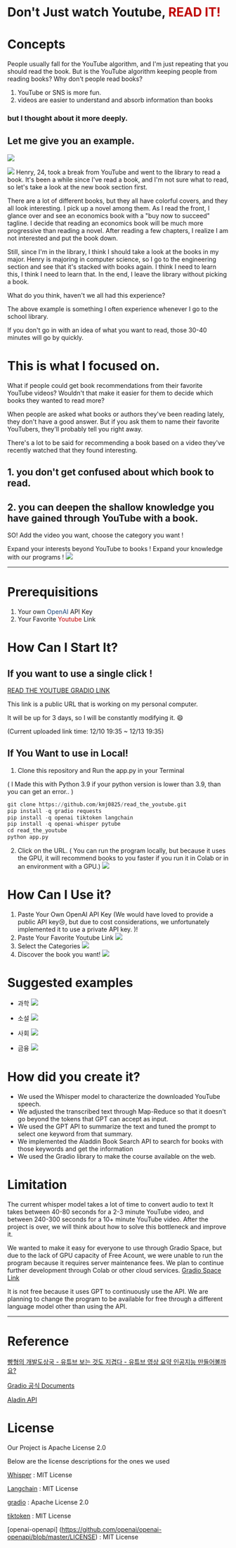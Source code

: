 # Don't Just watch Youtube, <font color="#c00000">READ IT!</font>
# Concepts 
People usually fall for the YouTube algorithm, and I'm just repeating that you should read the book. 
But is the YouTube algorithm keeping people from reading books? 
Why don't people read books? 

1. YouTube or SNS is more fun. 
2. videos are easier to understand and absorb information than books 

### but I thought about it more deeply. 

## Let me give you an example. 
![](https://i.imgur.com/D3VFRDW.jpg)

![](https://i.imgur.com/OXcj9CS.png)
Henry, 24, took a break from YouTube and went to the library to read a book. It's been a while since I've read a book, and I'm not sure what to read, so let's take a look at the new book section first. 

There are a lot of different books, but they all have colorful covers, and they all look interesting. I pick up a novel among them. As I read the front, I glance over and see an economics book with a "buy now to succeed" tagline. I decide that reading an economics book will be much more progressive than reading a novel. After reading a few chapters, I realize I am not interested and put the book down. 

Still, since I'm in the library, I think I should take a look at the books in my major. Henry is majoring in computer science, so I go to the engineering section and see that it's stacked with books again. I think I need to learn this, I think I need to learn that. In the end, I leave the library without picking a book.

What do you think, haven't we all had this experience? 

The above example is something I often experience whenever I go to the school library.

If you don't go in with an idea of what you want to read, those 30-40 minutes will go by quickly.


# This is what I focused on. 


What if people could get book recommendations from their favorite YouTube videos?
Wouldn't that make it easier for them to decide which books they wanted to read more? 
 
When people are asked what books or authors they've been reading lately, they don't have a good answer. But if you ask them to name their favorite YouTubers, they'll probably tell you right away. 

There's a lot to be said for recommending a book based on a video they've recently watched that they found interesting.

## 1. you don't get confused about which book to read.
## 2. you can deepen the shallow knowledge you have gained through YouTube with a book. 

SO! Add the video you want, choose the category you want !

Expand your interests beyond YouTube to books !
Expand your knowledge with our programs !
![](https://i.imgur.com/vInRAva.png)
- - - 

# Prerequisitions 
1. Your own <font color="#1f497d">OpenAI</font> API Key 
2. Your Favorite <font color="#c00000">Youtube</font> Link

# How Can I Start It?  
## If you want to use a single click ! 
[READ THE YOUTUBE GRADIO LINK](https://8d07a9368ff0146472.gradio.live)

This link is a public URL that is working on my personal computer. 

It will be up for 3 days, so I will be constantly modifying it. 😄

(Current uploaded link time: 12/10 19:35 ~ 12/13 19:35) 


## If You Want to use in Local! 
1. Clone this repository and Run the app.py in your Terminal

( I Made this with Python 3.9 if your python version is lower than 3.9, than you can get an error.. )
```python
git clone https://github.com/kmj0825/read_the_youtube.git
pip install -q gradio requests
pip install -q openai tiktoken langchain
pip install -q openai-whisper pytube
cd read_the_youtube 
python app.py    
```
2. Click on the URL. 
   ( You can run the program locally, but because it uses the GPU, it will recommend books to you faster if you run it in Colab or in an environment with a GPU.)
![](https://i.imgur.com/KxlyigP.png)

# How Can I Use it? 
1.  Paste Your Own OpenAI API Key 
   (We would have loved to provide a public API key😢, but due to cost considerations, we unfortunately implemented it to use a private API key. )!
2. Paste Your Favorite Youtube Link
![](https://i.imgur.com/p0Rasiy.png)
3. Select the Categories
![](https://i.imgur.com/ZiWbTN0.png)
4. Discover the book you want!
![](https://i.imgur.com/gqHY8Ix.png)

# Suggested examples

- 과학
![](https://i.imgur.com/JkTk63d.png)

- 소설 
![](https://i.imgur.com/1xIkmAq.png)

- 사회
![](https://i.imgur.com/pqfFTmy.png)

- 금융 
![](https://i.imgur.com/bakSf8A.png)

# How did you create it? 
- We used the Whisper model to characterize the downloaded YouTube speech.
- We adjusted the transcribed text through Map-Reduce so that it doesn't go beyond the tokens that GPT can accept as input.
- We used the GPT API to summarize the text and tuned the prompt to select one keyword from that summary. 
- We implemented the Aladdin Book Search API to search for books with those keywords and get the information 
- We used the Gradio library to make the course available on the web.

# Limitation 
The current whisper model takes a lot of time to convert audio to text
It takes between 40-80 seconds for a 2-3 minute YouTube video, and between 240-300 seconds for a 10+ minute YouTube video. 
After the project is over, we will think about how to solve this bottleneck and improve it.

We wanted to make it easy for everyone to use through Gradio Space, but due to the lack of GPU capacity of Free Acount, we were unable to run the program because it requires server maintenance fees. 
We plan to continue further development through Colab or other cloud services. 
[Gradio Space Link](https://huggingface.co/spaces/raphael825/read_the_youtube)

It is not free because it uses GPT to continuously use the API.
We are planning to change the program to be available for free through a different language model other than using the API.
- - -
# Reference 
[빵형의 개발도상국 - 유튜브 보는 것도 지겹다 - 유튜브 영상 요약 인공지능 만들어볼까요?](https://www.youtube.com/watch?v=g77Ob5_hPKE)


[Gradio 공식 Documents](https://www.gradio.app/docs)


[Aladin API](https://docs.google.com/document/d/1mX-WxuoGs8Hy-QalhHcvuV17n50uGI2Sg_GHofgiePE/edit)

# License 
Our Project is Apache License 2.0 

Below are the license descriptions for the ones we used

[Whisper](https://github.com/openai/whisper/blob/main/LICENSE) : MIT License 

[Langchain](https://github.com/langchain-ai/langchain/blob/master/LICENSE) : MIT License

[gradio](https://github.com/gradio-app/gradio/blob/main/LICENSEv) : Apache License 2.0

[tiktoken](https://github.com/openai/tiktoken/blob/main/LICENSE) : MIT License 

[openai-openapi] (https://github.com/openai/openai-openapi/blob/master/LICENSE) : MIT License 
